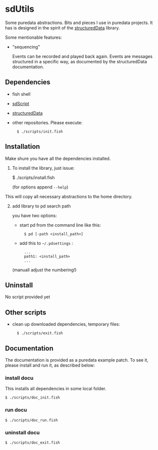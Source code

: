 # sdUtils

Some puredata abstractions. Bits and pieces I use in puredata projects.
It has is designed in the spirit of the [structuredData](https://github.com/EsGeh/structuredData) library.

Some mentionable features:

- "sequencing"

	Events can be recorded and played back again.
	Events are messages structured in a specific way, as documented by the structuredData documentation.

## Dependencies

- fish shell
- [sdScript](https://github.com/EsGeh/sdScript)
- [structuredData](https://github.com/EsGeh/structuredData)
- other repositories. Please execute:

		$ ./scripts/init.fish

## Installation

Make shure you have all the dependencies installed.

1. To install the library, just issue:

	$ ./scripts/install.fish

	(for options append `--help`)

This will copy all necessary abstractions to the home directory.

2. add library to pd search path

	you have two options:

	- start pd from the command line like this:

			$ pd [-path <install_path>]

	- add this to `~/.pdsettings` :

			...
			path1: <install_path>
			...

	(manuall adjust the numbering!)

## Uninstall

No script provided yet

## Other scripts

- clean up downloaded dependencies, temporary files:

		$ ./scripts/exit.fish

## Documentation

The documentation is provided as a puredata example patch.
To see it, please install and run it, as described below:

### install docu

This installs all dependencies in some local folder.

	$ ./scripts/doc_init.fish

### run docu

	$ ./scripts/doc_run.fish

### uninstall docu

	$ ./scripts/doc_exit.fish
